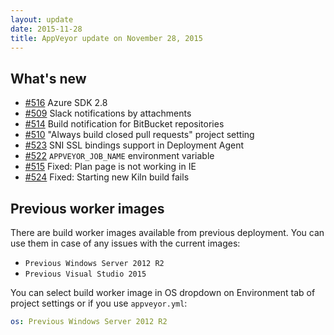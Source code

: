 ```yaml
---
layout: update
date: 2015-11-28
title: AppVeyor update on November 28, 2015
---
```


## What's new

* [#516](https://github.com/appveyor/ci/issues/516) Azure SDK 2.8
* [#509](https://github.com/appveyor/ci/issues/509) Slack notifications by attachments
* [#514](https://github.com/appveyor/ci/issues/514) Build notification for BitBucket repositories
* [#510](https://github.com/appveyor/ci/issues/510) "Always build closed pull requests" project setting
* [#523](https://github.com/appveyor/ci/issues/523) SNI SSL bindings support in Deployment Agent
* [#522](https://github.com/appveyor/ci/issues/522) `APPVEYOR_JOB_NAME` environment variable
* [#515](https://github.com/appveyor/ci/issues/515) Fixed: Plan page is not working in IE
* [#524](https://github.com/appveyor/ci/issues/524) Fixed: Starting new Kiln build fails

## Previous worker images

There are build worker images available from previous deployment. You can use them in case of any issues with the current images:

* `Previous Windows Server 2012 R2`
* `Previous Visual Studio 2015`

You can select build worker image in OS dropdown on Environment tab of project settings or if you use `appveyor.yml`:

```yaml
os: Previous Windows Server 2012 R2
```
